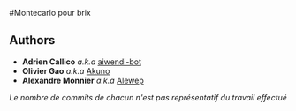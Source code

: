 #Montecarlo pour brix

## Authors
* **Adrien Callico** _a.k.a_ [aiwendi-bot](https://github.com/aiwendi-bot)
* **Olivier Gao** _a.k.a_ [Akuno](https://github.com/Akuno0)
* **Alexandre Monnier** _a.k.a_ [Alewep](https://github.com/Alewep)

_Le nombre de commits de chacun n'est pas représentatif du travail effectué_

